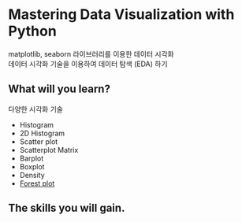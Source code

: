 # Mastering Data Visualization with Python  
matplotlib, seaborn 라이브러리를 이용한 데이터 시각화  
데이터 시각화 기술을 이용하여 데이터 탐색 (EDA) 하기


## What will you learn? 
다양한 시각화 기술
* Histogram
* 2D Histogram
* Scatter plot
* Scatterplot Matrix
* Barplot
* Boxplot
* Density
* [Forest plot](https://github.com/LSYS/forestplot)


## The skills you will gain.
